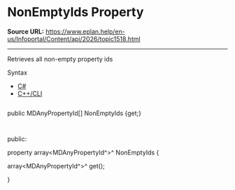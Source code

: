 # NonEmptyIds Property

**Source URL:** https://www.eplan.help/en-us/Infoportal/Content/api/2026/topic1518.html

---

Retrieves all non-empty property ids

Syntax

- [C#](#i-syntax-CS)
- [C++/CLI](#i-syntax-CPP2005)

```
```
public MDAnyPropertyId[] NonEmptyIds {get;}
```
```

```
```
public:

property array<MDAnyPropertyId^>^ NonEmptyIds {

   array<MDAnyPropertyId^>^ get();

}
```
```
